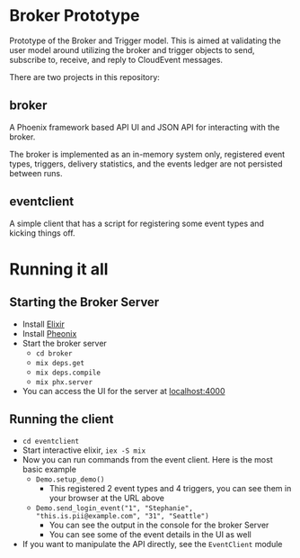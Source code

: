 # Broker Prototype

Prototype of the Broker and Trigger model. This is aimed at validating the user
model around utilizing the broker and trigger objects to send, subscribe to,
receive, and reply to CloudEvent messages.

There are two projects in this repository:

## broker

A Phoenix framework based API UI and JSON API for interacting with the broker.

The broker is implemented as an in-memory system only, registered event types,
triggers, delivery statistics, and the events ledger are not persisted between
runs.

## eventclient

A simple client that has a script for registering some event types and
kicking things off.

# Running it all

## Starting the Broker Server

 * Install [Elixir](https://elixir-lang.org/install.html)
 * Install [Pheonix](https://hexdocs.pm/phoenix/installation.html)
 * Start the broker server
   * `cd broker`
   * `mix deps.get`
   * `mix deps.compile`
   * `mix phx.server`
 * You can access the UI for the server at [localhost:4000](http://localhost:4000/)

## Running the client

 * `cd eventclient`
 * Start interactive elixir, `iex -S mix`
 * Now you can run commands from the event client. Here is the most basic example
   * `Demo.setup_demo()`
     * This registered 2 event types and 4 triggers, you can see them in your browser at the URL above
   * `Demo.send_login_event("1", "Stephanie", "this.is.pii@example.com", "31", "Seattle")`
     * You can see the output in the console for the broker Server
     * You can see some of the event details in the UI as well
 * If you want to manipulate the API directly, see the `EventClient` module
